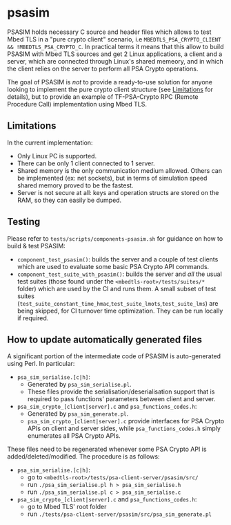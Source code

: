 # psasim

PSASIM holds necessary C source and header files which allows to test Mbed TLS in a "pure crypto client" scenario, i.e `MBEDTLS_PSA_CRYPTO_CLIENT && !MBEDTLS_PSA_CRYPTO_C`.
In practical terms it means that this allow to build PSASIM with Mbed TLS sources and get 2 Linux applications, a client and a server, which are connected through Linux's shared memeory, and in which the client relies on the server to perform all PSA Crypto operations.

The goal of PSASIM is _not_ to provide a ready-to-use solution for anyone looking to implement the pure crypto client structure (see [Limitations](#limitations) for details), but to provide an example of TF-PSA-Crypto RPC (Remote Procedure Call) implementation using Mbed TLS.
## Limitations

In the current implementation:

- Only Linux PC is supported.
- There can be only 1 client connected to 1 server.
- Shared memory is the only communication medium allowed. Others can be implemented (ex: net sockets), but in terms of simulation speed shared memory proved to be the fastest.
- Server is not secure at all: keys and operation structs are stored on the RAM, so they can easily be dumped.

## Testing

Please refer to `tests/scripts/components-psasim.sh` for guidance on how to build & test PSASIM:

- `component_test_psasim()`: builds the server and a couple of test clients which are used to evaluate some basic PSA Crypto API commands.
- `component_test_suite_with_psasim()`: builds the server and _all_ the usual test suites (those found under the `<mbedtls-root>/tests/suites/*` folder) which are used by the CI and runs them. A small subset of test suites (`test_suite_constant_time_hmac`,`test_suite_lmots`,`test_suite_lms`) are being skipped, for CI turnover time optimization. They can be run locally if required.

## How to update automatically generated files

A significant portion of the intermediate code of PSASIM is auto-generated using Perl. In particular:

- `psa_sim_serialise.[c|h]`:
    - Generated by `psa_sim_serialise.pl`.
    - These files provide the serialisation/deserialisation support that is required to pass functions' parameters between client and server.
- `psa_sim_crypto_[client|server].c` and `psa_functions_codes.h`:
    - Generated by `psa_sim_generate.pl`.
    - `psa_sim_crypto_[client|server].c` provide interfaces for PSA Crypto APIs on client and server sides, while `psa_functions_codes.h` simply enumerates all PSA Crypto APIs.

These files need to be regenerated whenever some PSA Crypto API is added/deleted/modified. The procedure is as follows:

- `psa_sim_serialise.[c|h]`:
    - go to `<mbedtls-root>/tests/psa-client-server/psasim/src/`
    - run `./psa_sim_serialise.pl h > psa_sim_serialise.h`
    - run `./psa_sim_serialise.pl c > psa_sim_serialise.c`
- `psa_sim_crypto_[client|server].c` and `psa_functions_codes.h`:
    - go to Mbed TLS' root folder
    - run `./tests/psa-client-server/psasim/src/psa_sim_generate.pl`
